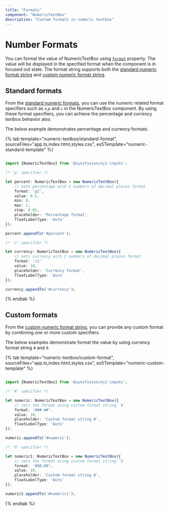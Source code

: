 ```yaml
---
title: "Formats"
component: "NumericTextBox"
description: "Custom formats in numeric textbox"
---
```


# Number Formats

You can format the value of NumericTextBox using [`format`](../api/numerictextbox#format) property.
The value will be displayed in the specified format when the component is in focused out state. The format string
supports both the [standard numeric format string](../common/internationalization#supported-format-string/)
and [custom numeric format string](../common/internationalization#custom-number-formatting-and-parsing/).

## Standard formats

From the [standard numeric formats](../common/internationalization#supported-format-string/), you can use the numeric related
format specifiers such as `n`,`p` and `c` in the NumericTextBox component. By using these format specifiers, you can achieve the percentage
and currency textbox behavior also.

The below example demonstrates percentage and currency formats.

{% tab template="numeric-textbox/standard-format", sourceFiles="app.ts,index.html,styles.css", es5Template="numeric-standard-template"  %}

```typescript

import {NumericTextBox} from '@syncfusion/ej2-inputs';

/* 'p' specifier */

let percent: NumericTextBox = new NumericTextBox({
    // sets percentage with 2 numbers of decimal places format
    format: 'p2',
    value: 0.5,
    min: 0,
    max: 1,
    step: 0.01,
    placeholder: 'Percentage format',
    floatLabelType: 'Auto'
});

percent.appendTo('#percent');

/* 'c' specifier */

let currency: NumericTextBox = new NumericTextBox({
    // sets currency with 2 numbers of decimal places format
    format: 'c2'
    value: 10,
    placeholder: 'Currency format',
    floatLabelType: 'Auto'
});

currency.appendTo('#currency');

```

{% endtab %}

## Custom formats

From the [custom numeric format string](../common/internationalization#custom-number-formatting-and-parsing/), you can provide any custom format by
combining one or more custom specifiers.

The below examples demonstrate format the value by using currency format string `#` and `0`.

{% tab template="numeric-textbox/custom-format", sourceFiles="app.ts,index.html,styles.css", es5Template="numeric-custom-template"  %}

```typescript

import {NumericTextBox} from '@syncfusion/ej2-inputs';

/* '#' specifier */

let numeric: NumericTextBox = new NumericTextBox({
    // sets the format using custom format string `#`
    format: '###.##',
    value: 10,
    placeholder: 'Custom format string #',
    floatLabelType: 'Auto'
});

numeric.appendTo('#numeric');

/* '0' specifier */

let numeric1: NumericTextBox = new NumericTextBox({
    // sets the format using custom format string `0`
    format: '000.00',
    value: 10,
    placeholder: 'Custom format string 0',
    floatLabelType: 'Auto'
});

numeric1.appendTo('#numeric1');

```

{% endtab %}
